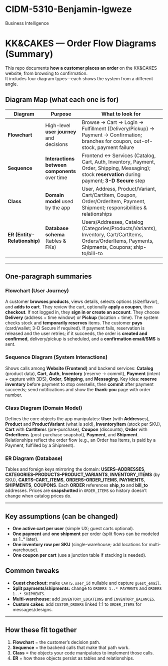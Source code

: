 # CIDM-5310-Benjamin-Igweze
Business Intelligence 
# KK&CAKES — Order Flow Diagrams (Summary)

This repo documents **how a customer places an order** on the KK&CAKES website, from browsing to confirmation.  
It includes four diagram types—each shows the system from a different angle.

## Diagram Map (what each one is for)

| Diagram | Purpose | What to look for |
|---|---|---|
| **Flowchart** | High-level **user journey** and decisions | Browse → Cart → Login → Fulfillment (Delivery/Pickup) → Payment → Confirmation; branches for coupon, out-of-stock, payment failure |
| **Sequence** | **Interactions between components** over time | Frontend ↔ Services (Catalog, Cart, Auth, Inventory, Payment, Order, Shipping, Messaging); stock **reservation** during payment; **3-D Secure** step |
| **Class** | **Domain model** used by the app | User, Address, Product/Variant, Cart/CartItem, Coupon, Order/OrderItem, Payment, Shipment; responsibilities & relationships |
| **ER (Entity-Relationship)** | **Database schema** (tables & FKs) | Users/Addresses, Catalog (Categories/Products/Variants), Inventory, Cart/CartItems, Orders/OrderItems, Payments, Shipments, Coupons; ship-to/bill-to |

---

## One-paragraph summaries

### Flowchart (User Journey)
A customer **browses products**, views details, selects options (size/flavor), and **adds to cart**. They review the cart, optionally **apply a coupon**, then **checkout**. If not logged in, they **sign in or create an account**. They choose **Delivery** (address + time window) or **Pickup** (location + time). The system checks stock and **temporarily reserves** items. The customer **pays** (card/wallet; 3-D Secure if required). If payment fails, reservation is released and the user retries; if it succeeds, the order is **created and confirmed**, delivery/pickup is scheduled, and a **confirmation email/SMS** is sent.

### Sequence Diagram (System Interactions)
Shows calls among **Website (Frontend)** and backend services: **Catalog** (product data), **Cart**, **Auth**, **Inventory** (reserve → commit), **Payment** (intent + capture with 3DS), **Order**, **Shipping**, and **Messaging**. Key idea: **reserve inventory** before payment to stop oversells, then **commit** after payment succeeds; send notifications and show the **thank-you** page with order number.

### Class Diagram (Domain Model)
Defines the core objects the app manipulates: **User** (with **Address**es), **Product** and **ProductVariant** (what is sold), **InventoryItem** (stock per SKU), **Cart** with **CartItem**s (pre-purchase), **Coupon** (discounts), **Order** with **OrderItem**s (post-purchase snapshot), **Payment**, and **Shipment**. Relationships reflect the order flow (e.g., an Order has Items, is paid by a Payment, fulfilled by a Shipment).

### ER Diagram (Database)
Tables and foreign keys mirroring the domain: **USERS–ADDRESSES**, **CATEGORIES–PRODUCTS–PRODUCT_VARIANTS**, **INVENTORY_ITEMS** (by SKU), **CARTS–CART_ITEMS**, **ORDERS–ORDER_ITEMS**, **PAYMENTS**, **SHIPMENTS**, **COUPONS**. Each **ORDER** references **ship_to** and **bill_to** addresses. Prices are **snapshotted** in `ORDER_ITEMS` so history doesn’t change when catalog prices do.

---

## Key assumptions (can be changed)
- **One active cart per user** (simple UX; guest carts optional).
- **One payment** and **one shipment** per order (split flows can be modeled as 1..* later).
- **One inventory row per SKU** (single-warehouse; add locations for multi-warehouse).
- **One coupon per cart** (use a junction table if stacking is needed).

## Common tweaks
- **Guest checkout:** make `CARTS.user_id` nullable and capture `guest_email`.
- **Split payments/shipments:** change to `ORDERS 1..* PAYMENTS` and `ORDERS 1..* SHIPMENTS`.
- **Multi-warehouse:** add `INVENTORY_LOCATIONS` and `INVENTORY_BALANCES`.
- **Custom cakes:** add `CUSTOM_ORDERS` linked 1:1 to `ORDER_ITEMS` for messages/designs.

---

## How these fit together
1. **Flowchart** = the customer’s decision path.  
2. **Sequence** = the backend calls that make that path work.  
3. **Class** = the objects your code manipulates to implement those calls.  
4. **ER** = how those objects persist as tables and relationships.
